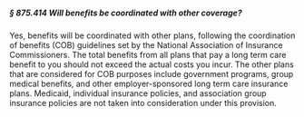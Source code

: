 ##### § 875.414 Will benefits be coordinated with other coverage? #####

Yes, benefits will be coordinated with other plans, following the coordination of benefits (COB) guidelines set by the National Association of Insurance Commissioners. The total benefits from all plans that pay a long term care benefit to you should not exceed the actual costs you incur. The other plans that are considered for COB purposes include government programs, group medical benefits, and other employer-sponsored long term care insurance plans. Medicaid, individual insurance policies, and association group insurance policies are not taken into consideration under this provision.